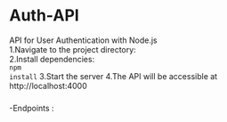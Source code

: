 # Auth-API
API for User Authentication with Node.js
<br>
1.Navigate to the project directory:<br>
2.Install dependencies:<br>
  <code>npm install</code>
3.Start the server
4.The API will be accessible at http://localhost:4000

###
-Endpoints : 
  

